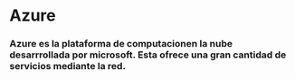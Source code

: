 # Azure
### Azure es la plataforma de computacionen la nube desarrrollada por microsoft. Esta ofrece una gran cantidad de servicios mediante la red.
